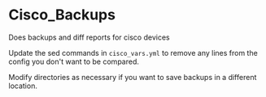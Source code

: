 # Cisco_Backups
Does backups and diff reports for cisco devices

Update the sed commands in ```cisco_vars.yml``` to remove any lines from the config you don't want to be compared.

Modify directories as necessary if you want to save backups in a different location.
